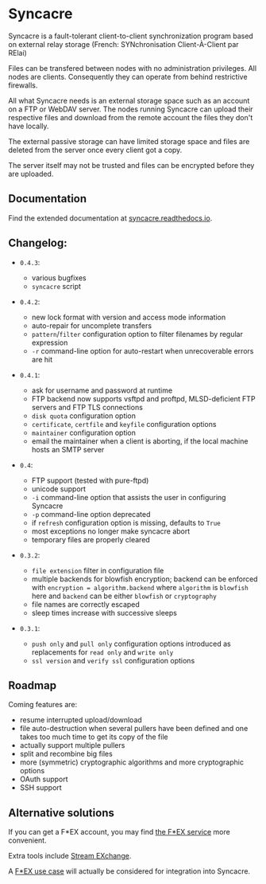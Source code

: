 # Syncacre

Syncacre is a fault-tolerant client-to-client synchronization program based on external relay storage (French: SYNchronisation Client-À-Client par RElai)

Files can be transfered between nodes with no administration privileges. All nodes are clients. Consequently they can operate from behind restrictive firewalls.

All what Syncacre needs is an external storage space such as an account on a FTP or WebDAV server. The nodes running Syncacre can upload their respective files and download from the remote account the files they don't have locally.

The external passive storage can have limited storage space and files are deleted from the server once every client got a copy.

The server itself may not be trusted and files can be encrypted before they are uploaded.


## Documentation

Find the extended documentation at [syncacre.readthedocs.io](http://syncacre.readthedocs.io/en/latest/).


## Changelog:

* `0.4.3`:

  * various bugfixes
  * `syncacre` script

* `0.4.2`:

  * new lock format with version and access mode information
  * auto-repair for uncomplete transfers
  * ``pattern``/``filter`` configuration option to filter filenames by regular expression
  * ``-r`` command-line option for auto-restart when unrecoverable errors are hit

* `0.4.1`:

  * ask for username and password at runtime
  * FTP backend now supports vsftpd and proftpd, MLSD-deficient FTP servers and FTP TLS connections
  * ``disk quota`` configuration option
  * ``certificate``, ``certfile`` and ``keyfile`` configuration options
  * ``maintainer`` configuration option
  * email the maintainer when a client is aborting, if the local machine hosts an SMTP server

* `0.4`:

  * FTP support (tested with pure-ftpd)
  * unicode support
  * ``-i`` command-line option that assists the user in configuring Syncacre
  * ``-p`` command-line option deprecated
  * if ``refresh`` configuration option is missing, defaults to ``True``
  * most exceptions no longer make syncacre abort
  * temporary files are properly cleared

* `0.3.2`:

  * ``file extension`` filter in configuration file
  * multiple backends for blowfish encryption; backend can be enforced with ``encryption = algorithm.backend`` where ``algorithm`` is ``blowfish`` here and ``backend`` can be either ``blowfish`` or ``cryptography``
  * file names are correctly escaped
  * sleep times increase with successive sleeps

* `0.3.1`:

  * ``push only`` and ``pull only`` configuration options introduced as replacements for 
    ``read only`` and ``write only``
  * ``ssl version`` and ``verify ssl`` configuration options


## Roadmap

Coming features are:

* resume interrupted upload/download
* file auto-destruction when several pullers have been defined and one takes too much time to get its copy of the file
* actually support multiple pullers
* split and recombine big files
* more (symmetric) cryptographic algorithms and more cryptographic options
* OAuth support
* SSH support


## Alternative solutions

If you can get a F\*EX account, you may find [the F\*EX service](http://fex.rus.uni-stuttgart.de/) more convenient.

Extra tools include [Stream EXchange](http://fex.belwue.de/SEX.html).

A [F\*EX use case](http://fex.rus.uni-stuttgart.de/usecases/fexpush.html) will actually be considered for integration into Syncacre.

